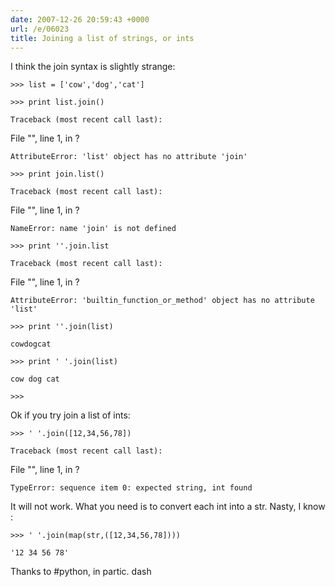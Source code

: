 ```yaml
---
date: 2007-12-26 20:59:43 +0000
url: /e/06023
title: Joining a list of strings, or ints
---
```


I think the join syntax is slightly strange:

	>>> list = ['cow','dog','cat']

	>>> print list.join()

	Traceback (most recent call last):
   File "<stdin>", line 1, in ?

	AttributeError: 'list' object has no attribute 'join'

	>>> print join.list()

	Traceback (most recent call last):
   File "<stdin>", line 1, in ?

	NameError: name 'join' is not defined

	>>> print ''.join.list

	Traceback (most recent call last):
   File "<stdin>", line 1, in ?

	AttributeError: 'builtin_function_or_method' object has no attribute  'list'

	>>> print ''.join(list)

	cowdogcat

	>>> print ' '.join(list)

	cow dog cat

	>>>
Ok if you try join a list of ints:

	>>> ' '.join([12,34,56,78])

	Traceback (most recent call last):
   File "<stdin>", line 1, in ?

	TypeError: sequence item 0: expected string, int found
It will not work. What you need is to convert each int into a str. Nasty, I know :

	>>> ' '.join(map(str,([12,34,56,78])))

	'12 34 56 78'
Thanks to #python, in partic. dash
